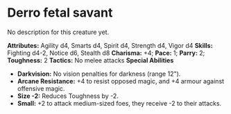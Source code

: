 # Derro fetal savant

No description for this creature yet.

**Attributes:** Agility d4, Smarts d4, Spirit d4, Strength d4, Vigor d4
**Skills:** Fighting d4-2, Notice d6, Stealth d8
**Charisma:** +4; **Pace:** 1; **Parry:** 2; **Toughness:** 2
**Tactics:** No melee attacks
**Special Abilities**

- **Darkvision:** No vision penalties for darkness (range 12").
- **Arcane Resistance:** +4 to resist opposed magic, and +4 armour
against offensive magic.
- **Size -2:** Reduces Toughness by -2.
- **Small:** +2 to attack medium-sized foes, they receive -2 to their
attacks.
